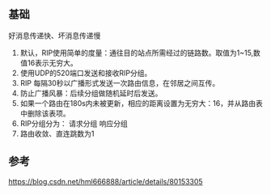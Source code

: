 ## 基础
好消息传递快、坏消息传递慢
1. 默认，RIP使用简单的度量：通往目的站点所需经过的链路数。取值为1~15,数值16表示无穷大。
2. 使用UDP的520端口发送和接收RIP分组。
3. RIP 每隔30秒以广播形式发送一次路由信息，在邻居之间互传。
4. 防止广播风暴：后续分组做随机延时后发送。
5. 如果一个路由在180s内未被更新，相应的距离设置为无穷大：16，并从路由表中删除该表项。
6. RIP分组分为：
   请求分组
   响应分组
7. 路由收敛、直连跳数为1

## 参考
https://blog.csdn.net/hml666888/article/details/80153305
